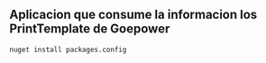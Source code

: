 ## Aplicacion que consume la informacion los PrintTemplate de Goepower
```
nuget install packages.config
```
